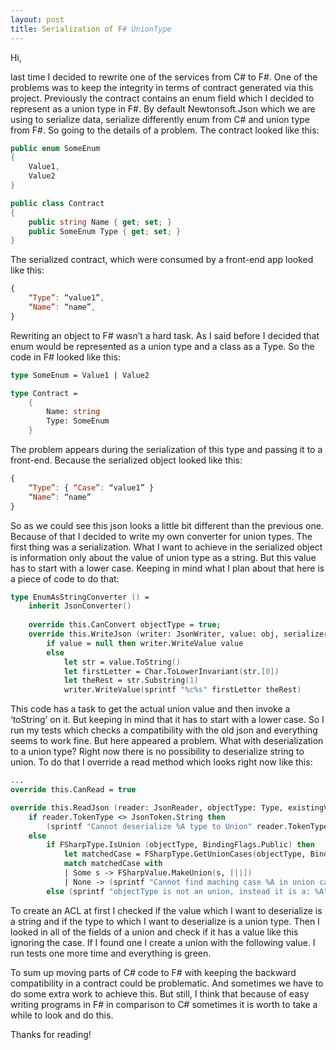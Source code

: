 ```yaml
---
layout: post
title: Serialization of F# UnionType
---
```


Hi,

last time I decided to rewrite one of the services from C# to F#. One of the problems was to keep the integrity in terms of contract generated via this project. 
Previously the contract contains an enum field which I decided to represent as a union type in F#. By default Newtonsoft.Json which we are using to serialize data, serialize differently enum from C# and union type from F#. 
So going to the details of a problem. The contract looked like this: 

 
```csharp
public enum SomeEnum 
{ 
    Value1,
    Value2
}

public class Contract 
{ 
    public string Name { get; set; }
    public SomeEnum Type { get; set; }
}
```


The serialized contract, which were consumed by a front-end app looked like this: 

```javascript
{ 
    “Type”: “value1”,
    “Name”: “name”,
}
```

Rewriting an object to F# wasn’t a hard task. As I said before I decided that enum would be represented as a union type and a class as a Type. So the code in F# looked like this: 
 
```fsharp
type SomeEnum = Value1 | Value2 

type Contract = 
    { 
        Name: string 
        Type: SomeEnum 
    } 
```

The problem appears during the serialization of this type and passing it to a front-end. Because the serialized object looked like this: 
 
```javascript
{ 
    “Type”: { “Case”: “value1” } 
    “Name”: “name” 
} 
```

So as we could see this json looks a little bit different than the previous one. Because of that I decided to write my own converter for union types. The first thing was a serialization. 
What I want to achieve in the serialized object is information only about the value of union type as a string. But this value has to start with a lower case. Keeping in mind what I plan about that here is a piece of code to do that: 
 
```fsharp
type EnumAsStringConverter () = 
    inherit JsonConverter() 
    
    override this.CanConvert objectType = true; 
    override this.WriteJson (writer: JsonWriter, value: obj, serializer: JsonSerializer): unit = 
        if value = null then writer.WriteValue value 
        else 
            let str = value.ToString() 
            let firstLetter = Char.ToLowerInvariant(str.[0]) 
            let theRest = str.Substring(1) 
            writer.WriteValue(sprintf "%c%s" firstLetter theRest) 
```

This code has a task to get the actual union value and then invoke a ‘toString’ on it. But keeping in mind that it has to start with a lower case. So I run my tests which checks a compatibility with the old json and everything seems to work fine. 
But here appeared a problem. What with deserialization to a union type? Right now there is no possibility to deserialize string to union. To do that I override a read method which looks right now like this: 

```fsharp
...
override this.CanRead = true 

override this.ReadJson (reader: JsonReader, objectType: Type, existingValue: obj, serializer: JsonSerializer) : obj = 
    if reader.TokenType <> JsonToken.String then 
        (sprintf "Cannot deserialize %A type to Union" reader.TokenType) |> ArgumentException |> raise 
    else 
        if FSharpType.IsUnion (objectType, BindingFlags.Public) then 
            let matchedCase = FSharpType.GetUnionCases(objectType, BindingFlags.Public) |> Array.tryFind (fun x -> x.Name.ToLower() = (reader.Value :?> string).ToLower()) 
            match matchedCase with 
            | Some s -> FSharpValue.MakeUnion(s, [||]) 
            | None -> (sprintf "Cannot find maching case %A in union case: %A" reader.Value objectType) |> ArgumentException |> raise 
        else (sprintf "objectType is not an union, instead it is a: %A" objectType) |> ArgumentException |> raise 
```

To create an ACL at first I checked if the value which I want to deserialize is a string and if the type to which I want to deserialize is a union type. Then I looked in all of the fields of a union and check if it has a value like this ignoring the case. 
If I found one I create a union with the following value. I run tests one more time and everything is green.  

To sum up moving parts of C# code to F# with keeping the backward compatibility in a contract could be problematic. And sometimes we have to do some extra work to achieve this. 
But still, I think that because of easy writing programs in F# in comparison to C# sometimes it is worth to take a while to look and do this. 

Thanks for reading!